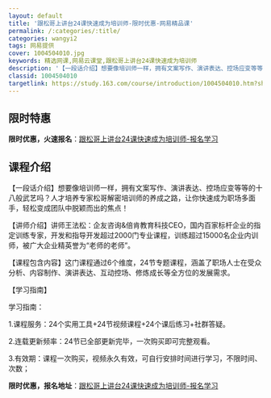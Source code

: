 ```yaml
---
layout: default
title: '跟松哥上讲台24课快速成为培训师-限时优惠-网易精品课'
permalink: /:categories/:title/
categories: wangyi2
tags: 网易提供
cover: 1004504010.jpg
keywords: 精选网课,网易云课堂,跟松哥上讲台24课快速成为培训师
description: '【一段话介绍】想要像培训师一样，拥有文案写作、演讲表达、控场应变等等的十八般武艺吗？人才培养专家松哥解密培训师的养成之路'
classid: 1004504010
targetlink: https://study.163.com/course/introduction/1004504010.htm?share=1&shareId=1025206652&utm_campaign=share&utm_medium=iphoneShare&utm_source=&utm_u=1025206652
---
```


## 限时特惠

**限时优惠，火速报名**：[跟松哥上讲台24课快速成为培训师-报名学习](https://study.163.com/course/introduction/1004504010.htm?share=1&shareId=1025206652&utm_campaign=share&utm_medium=iphoneShare&utm_source=&utm_u=1025206652)

## 课程介绍

【一段话介绍】想要像培训师一样，拥有文案写作、演讲表达、控场应变等等的十八般武艺吗？人才培养专家松哥解密培训师的养成之路，让你快速成为职场多面手，轻松变成团队中脱颖而出的焦点！



【讲师介绍】讲师王法松：企友咨询&倍肯教育科技CEO，国内百家标杆企业的指定训练专家，开发和指导开发超过2000门专业课程，训练超过15000名企业内训师，被广大企业精英誉为“老师的老师”。



【课程包含内容】这门课程通过6个维度，24节专题课程，涵盖了职场人士在受众分析、内容制作、演讲表达、互动控场、修炼成长等全方位的发展需求。



【学习指南】

学习指南：

1.课程服务：24个实用工具+24节视频课程+24个课后练习+社群答疑。

2.连载更新频率：24节已全部更新完毕，一次购买即可完整观看。

3.有效期：课程一次购买，视频永久有效，可自行安排时间进行学习，不限时间、次数；

**限时优惠，报名地址**：[跟松哥上讲台24课快速成为培训师-报名学习](https://study.163.com/course/introduction/1004504010.htm?share=1&shareId=1025206652&utm_campaign=share&utm_medium=iphoneShare&utm_source=&utm_u=1025206652)

